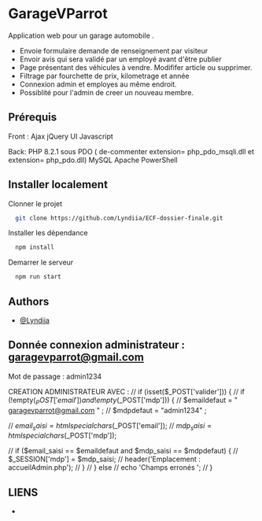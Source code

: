 
# GarageVParrot

Application web pour un garage automobile .

* Envoie formulaire demande de renseignement par visiteur
* Envoir avis qui sera validé par un employé avant d'être publier  
* Page présentant des véhicules à vendre. Modififer article ou supprimer. 
* Filtrage par fourchette de prix, kilometrage et année 
* Connexion admin et employes au même endroit. 
* Possiblité pour l'admin de creer un nouveau membre. 



## Prérequis

Front : Ajax 
        jQuery UI
        Javascript

Back: PHP 8.2.1 sous PDO ( de-commenter extension= php_pdo_msqli.dll  et extension= php_pdo.dll)
      MySQL
      Apache
      PowerShell 
              
## Installer localement

Clonner le projet

```bash
  git clone https://github.com/Lyndiia/ECF-dossier-finale.git
```

Installer les dépendance

```bash
  npm install
```

Demarrer le serveur

```bash
  npm run start
```


## Authors

- [@Lyndiia](https://www.github.com/Lyndiia)


## Donnée connexion administrateur : garagevparrot@gmail.com

Mot de passage : admin1234

CREATION ADMINISTRATEUR AVEC : // if (isset($_POST['valider'])) { // if (!empty($_POST['email']) and !empty($_POST['mdp'])) { // $emaildefaut = " garagevparrot@gmail.com " ; // $mdpdefaut = "admin1234" ;

// $email_saisi = htmlspecialchars($_POST['email']); // $mdp_saisi = htmlspecialchars($_POST['mdp']);

// if ($email_saisi == $emaildefaut and $mdp_saisi == $mdpdefaut) { // $_SESSION['mdp'] = $mdp_saisi; // header('Emplacement : accueilAdmin.php'); // } // } else // echo 'Champs erronés '; // }

## LIENS
* 
